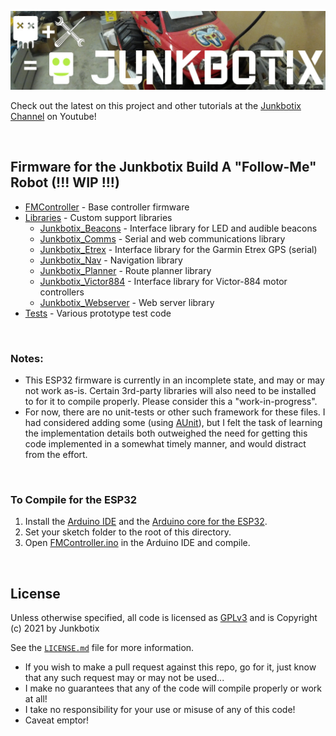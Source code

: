 ![Junkbotix Banner](./images/banner-1024px.jpg)

Check out the latest on this project and other tutorials at the [Junkbotix Channel](https://www.youtube.com/channel/UCNxQ47xBEYjD-mey_lxj9Aw) on Youtube!

<br>

## Firmware for the Junkbotix Build A "Follow-Me" Robot (!!! WIP !!!)

* [FMController](./FMController) - Base controller firmware
* [Libraries](./libraries) - Custom support libraries
  * [Junkbotix_Beacons](./libraries/Junkbotix_Beacons) - Interface library for LED and audible beacons
  * [Junkbotix_Comms](./libraries/Junkbotix_Comms) - Serial and web communications library
  * [Junkbotix_Etrex](./libraries/Junkbotix_Etrex) - Interface library for the Garmin Etrex GPS (serial)
  * [Junkbotix_Nav](./libraries/Junkbotix_Nav) - Navigation library
  * [Junkbotix_Planner](./libraries/Junkbotix_Planner) - Route planner library
  * [Junkbotix_Victor884](./libraries/Junkbotix_Victor884) - Interface library for Victor-884 motor controllers
  * [Junkbotix_Webserver](./libraries/Junkbotix_Webserver) - Web server library
* [Tests](./tests) - Various prototype test code

<br>

### Notes:

* This ESP32 firmware is currently in an incomplete state, and may or may not work as-is. Certain 3rd-party libraries will also need to be installed to for it to compile properly. Please consider this a "work-in-progress".
* For now, there are no unit-tests or other such framework for these files. I had considered adding some (using [AUnit](https://github.com/bxparks/AUnit)), but I felt the task of learning the implementation details both outweighed the need for getting this code implemented in a somewhat timely manner, and would distract from the effort.

<br>

### To Compile for the ESP32

1. Install the [Arduino IDE](https://www.arduino.cc/en/software) and the [Arduino core for the ESP32](https://github.com/espressif/arduino-esp32).
2. Set your sketch folder to the root of this directory.
3. Open [FMController.ino](./FMController/FMController.ino) in the Arduino IDE and compile.

<br>

## License

Unless otherwise specified, all code is licensed as [GPLv3](http://www.gnu.org/licenses/gpl-3.0.en.html) and is Copyright (c) 2021 by Junkbotix

See the [`LICENSE.md`](./LICENSE.md) file for more information.

* If you wish to make a pull request against this repo, go for it, just know that any such request may or may not be used...
* I make no guarantees that any of the code will compile properly or work at all!
* I take no responsibility for your use or misuse of any of this code!
* Caveat emptor!
